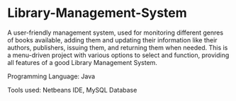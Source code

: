 # Library-Management-System

A user-friendly management system, used for monitoring different genres of books available, adding them and updating their information like their authors, publishers, issuing them, and returning them when needed. This is a menu-driven
project with various options to select and function, providing all features of a good Library Management System.

Programming Language: Java

Tools used: Netbeans IDE, MySQL Database
